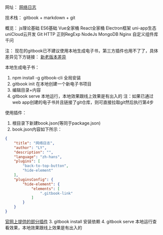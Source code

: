 网址：
[网络日志](https://xinggui.gitbook.io/blogs/)

技术栈：
gitbook + markdown + git

概览：
js理论基础
ES6基础
Vue全家桶
React全家桶
Electron框架
uni-app生态
uniCloud云开发
Git
HTTP
正则RegExp
NodeJs
MongoDB
Nginx
自定义组件库
千问

注：
现在的gitbook已不建议使用本地生成电子书，第三方插件也用不了了，具体差异见下方链接：
[新老版本差异](https://docs.gitbook.com/resources/gitbook-legacy/v2-differences)

本地生成电子书：
1. npm install -g gitbook-cli 全局安装
2. gitbook init	在本地创建一个新电子书项目
3. 编辑目录+内容
4. gitbook serve	本地运行，本地效果跟线上效果是有出入的
注：如果已通过web app创建的电子书并且链接了git仓库，则可直接拉取git然后执行第4步

使用插件：
1. 根目录下新建book.json(等同于package.json)
2. book.json内容如下所示：
```json
{
	"title": "网络日志",
	"author": "LY",
	"description": "",
	"language": "zh-hans",
	"plugins": [
		"back-to-top-button",
		"hide-element"
	],
	"pluginsConfig": {
		"hide-element": {
			"elements": [
				".gitbook-link"
			]
		}
	}
}

```
[官网上提供的部分插件](https://docs.gitbook.com/resources/gitbook-legacy/v2-differences#plugins)
3. gitbook install	安装依赖
4. gitbook serve	本地运行查看效果，本地效果跟线上效果是有出入的